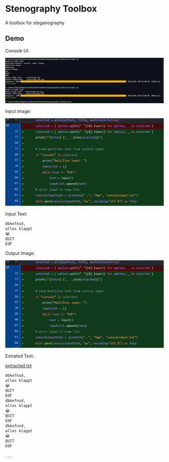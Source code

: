 
# Stenography Toolbox

A toolbox for steganography

## Demo

Console UI:

![Console UI](usage.png)

Input image:

![Input image](test/code.png)

Input Text:

```
dbkefnsd,
alles klappt 
😂
QUIT
EOF
```

Output Image:

![Output image](test/code_out.png)

Extrated Text:

[extracted.txt](test/extracted.txt)

```
dbkefnsd,
alles klappt 
😂
QUIT
EOF
dbkefnsd,
alles klappt 
😂
QUIT
EOF
dbkefnsd,
alles klappt 
😂
QUIT
EOF

...

```

